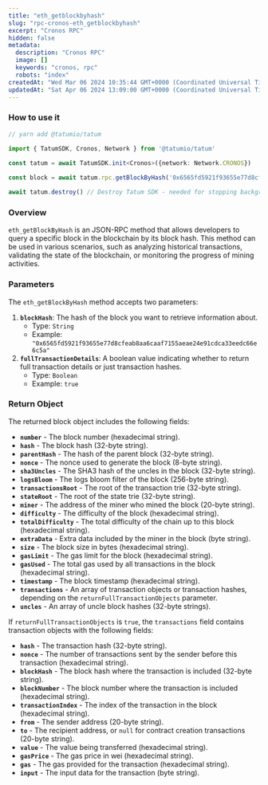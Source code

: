 ```yaml
---
title: "eth_getblockbyhash"
slug: "rpc-cronos-eth_getblockbyhash"
excerpt: "Cronos RPC"
hidden: false
metadata: 
  description: "Cronos RPC"
  image: []
  keywords: "cronos, rpc"
  robots: "index"
createdAt: "Wed Mar 06 2024 10:35:44 GMT+0000 (Coordinated Universal Time)"
updatedAt: "Sat Apr 06 2024 13:09:00 GMT+0000 (Coordinated Universal Time)"
---
```




### How to use it



```typescript
// yarn add @tatumio/tatum

import { TatumSDK, Cronos, Network } from '@tatumio/tatum'
  
const tatum = await TatumSDK.init<Cronos>({network: Network.CRONOS})

const block = await tatum.rpc.getBlockByHash('0x6565fd5921f93655e77d8cfeab8aa6caaf7155aeae24e91cdca33eedc66e6c5a', true)

await tatum.destroy() // Destroy Tatum SDK - needed for stopping background jobs
```



### Overview

`eth_getBlockByHash` is an JSON-RPC method that allows developers to query a specific block in the blockchain by its block hash. This method can be used in various scenarios, such as analyzing historical transactions, validating the state of the blockchain, or monitoring the progress of mining activities.

### Parameters

The `eth_getBlockByHash` method accepts two parameters:

1. **`blockHash`**: The hash of the block you want to retrieve information about.
   - Type: `String`
   - Example: `"0x6565fd5921f93655e77d8cfeab8aa6caaf7155aeae24e91cdca33eedc66e6c5a"`
2. **`fullTransactionDetails`**: A boolean value indicating whether to return full transaction details or just transaction hashes.
   - Type: `Boolean`
   - Example: `true`

### Return Object

The returned block object includes the following fields:

- **`number`** - The block number (hexadecimal string).
- **`hash`** - The block hash (32-byte string).
- **`parentHash`** - The hash of the parent block (32-byte string).
- **`nonce`** - The nonce used to generate the block (8-byte string).
- **`sha3Uncles`** - The SHA3 hash of the uncles in the block (32-byte string).
- **`logsBloom`** - The logs bloom filter of the block (256-byte string).
- **`transactionsRoot`** - The root of the transaction trie (32-byte string).
- **`stateRoot`** - The root of the state trie (32-byte string).
- **`miner`** - The address of the miner who mined the block (20-byte string).
- **`difficulty`** - The difficulty of the block (hexadecimal string).
- **`totalDifficulty`** - The total difficulty of the chain up to this block (hexadecimal string).
- **`extraData`** - Extra data included by the miner in the block (byte string).
- **`size`** - The block size in bytes (hexadecimal string).
- **`gasLimit`** - The gas limit for the block (hexadecimal string).
- **`gasUsed`** - The total gas used by all transactions in the block (hexadecimal string).
- **`timestamp`** - The block timestamp (hexadecimal string).
- **`transactions`** - An array of transaction objects or transaction hashes, depending on the `returnFullTransactionObjects` parameter.
- **`uncles`** - An array of uncle block hashes (32-byte strings).

If `returnFullTransactionObjects` is `true`, the `transactions` field contains transaction objects with the following fields:

- **`hash`** - The transaction hash (32-byte string).
- **`nonce`** - The number of transactions sent by the sender before this transaction (hexadecimal string).
- **`blockHash`** - The block hash where the transaction is included (32-byte string).
- **`blockNumber`** - The block number where the transaction is included (hexadecimal string).
- **`transactionIndex`** - The index of the transaction in the block (hexadecimal string).
- **`from`** - The sender address (20-byte string).
- **`to`** - The recipient address, or `null` for contract creation transactions (20-byte string).
- **`value`** - The value being transferred (hexadecimal string).
- **`gasPrice`** - The gas price in wei (hexadecimal string).
- **`gas`** - The gas provided for the transaction (hexadecimal string).
- **`input`** - The input data for the transaction (byte string).
